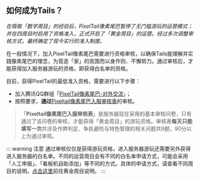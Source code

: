## 如何成为Tails？

*在吸取「数字周目」的经验后，PixelTail像素尾巴暂停了无门槛游玩的运营模式；并在四周目时启用了资格准入，正式开启了「黄金周目」的运营。经过多次调整审核方式，最终确定了现今实行的准入制度。*

在一般情况下，加入PixelTail像素尾巴需要进行资格审核，以确保Tails能理解并实践像素尾巴的理念，为营造「家」的氛围而以身作则、不懈努力。通过审核后，才能获得加入服务器游玩的资格，即获得白名单的资格。

目前，获得PixelTail的最低准入资格，需要进行以下步骤：

- 加入腾讯QQ群组「[PixelTail像素尾巴-对外交流](https://jq.qq.com/?_wv=1027&k=VW8qrbbK)」；
- 按照要求，**通过**[Pixeltail像素尾巴入服审核表](https://www.wenjuan.in/s/UZBZJvL7Pc)的审核。

> 「**Pixeltail像素尾巴入服审核表**」是服务器现在采用的基本审核问卷，只有通过了该问卷的审核，才能获得「黄金周目」的游玩资格。审核表**每天只能填写一次**共涉及作弊判定、争执避险与特色管理的相关问题共9题，90分以上为通过审核。

::: warning 注意
通过审核仅仅是获得游玩资格，进入服务器游玩还需要另外获得进入服务器的白名单。不同的运营周目会有不同的白名单申请方式，可能会采用「人工申报」、「看板机自助添加」等不同的方式。具体的申请方式，请查看不同周目的说明。[点击这里](https://wiki.pixeltail.cn/gold/content.html)前往黄金周目说明。<!--；[点击这里]()前往霓虹周目说明。-->
:::
